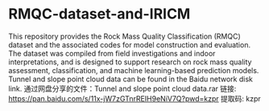 # RMQC-dataset-and-IRICM
This repository provides the Rock Mass Quality Classification (RMQC) dataset and the associated codes for model construction and evaluation. The dataset was compiled from field investigations and indoor interpretations, and is designed to support research on rock mass quality assessment, classification, and machine learning-based prediction models.
Tunnel and slope point cloud data can be found in the Baidu network disk link.
通过网盘分享的文件：Tunnel and slope point cloud data.rar
链接: https://pan.baidu.com/s/11x-jW7zGTnrREIH9eNiV7Q?pwd=kzpr 提取码: kzpr
